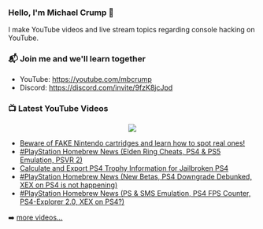### Hello, I'm Michael Crump 👋

I make YouTube videos and live stream topics regarding console hacking on YouTube. 

### 📬 Join me and we'll learn together

- YouTube: https://youtube.com/mbcrump
- Discord: https://discord.com/invite/9fzK8jcJpd

### 📺 Latest YouTube Videos

<div align="center">

[<img src="https://img.shields.io/badge/-Subscribe-red?style=for-the-badge&logo=youtube&logoColor=white"/>](https://www.youtube.com/c/mbcrump?sub_confirmation=1)

</div>

<!-- YOUTUBE:START -->
- [Beware of FAKE Nintendo cartridges and learn how to spot real ones!](https://www.youtube.com/watch?v=fOynsiDSQm0)
- [#PlayStation Homebrew News &lpar;Elden Ring Cheats, PS4 &amp; PS5 Emulation, PSVR 2&rpar;](https://www.youtube.com/watch?v=cey3atqx26U)
- [Calculate and Export PS4 Trophy Information for Jailbroken PS4](https://www.youtube.com/watch?v=f--l-eFf8Cs)
- [#PlayStation Homebrew News &lpar;New Betas, PS4 Downgrade Debunked, XEX on PS4 is not happening&rpar;](https://www.youtube.com/watch?v=6rRUjVfQNJQ)
- [#PlayStation Homebrew News &lpar;PS &amp; SMS Emulation, PS4 FPS Counter, PS4-Explorer 2.0, XEX on PS4?&rpar;](https://www.youtube.com/watch?v=5QsTyC9119I)
<!-- YOUTUBE:END -->

➡️ [more videos...](https://youtube.com/mbcrump)

